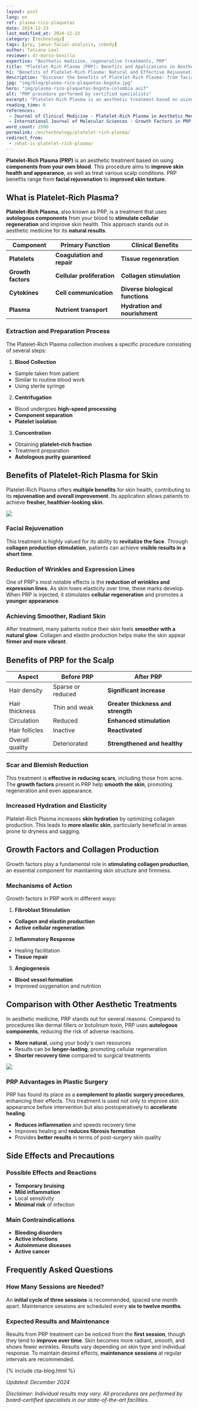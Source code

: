 ```yaml
---
layout: post
lang: en
ref: plasma-rico-plaquetas
date: 2024-12-23
last_modified_at: 2024-12-23
category: [technology]
tags: [prp, janus-facial-analysis, inbody]
author: Tatiana Leal
reviewer: dr-marco-bonilla
expertise: "Aesthetic medicine, regenerative treatments, PRP"
title: "Platelet-Rich Plasma (PRP): Benefits and Applications in Aesthetic Medicine 2024"
h1: "Benefits of Platelet-Rich Plasma: Natural and Effective Rejuvenation"
description: "Discover the benefits of Platelet-Rich Plasma: from facial rejuvenation to hair treatments. A natural and effective treatment for your skin."
jpg: "img/blog/plasma-rico-plaquetas-bogota.jpg"
hero: "img/plasma-rico-plaquetas-bogota-colombia.avif"
alt: "PRP procedure performed by certified specialists"
excerpt: "Platelet-Rich Plasma is an aesthetic treatment based on using components from the patient's own blood, aimed at improving skin health and appearance."
reading_time: 6
references:
 - Journal of Clinical Medicine - Platelet-Rich Plasma in Aesthetic Medicine: "https://www.jcm.net/example"
 - International Journal of Molecular Sciences - Growth Factors in PRP: "https://www.ijms.net/example"
word_count: 2500
permalink: /en/technology/platelet-rich-plasma/
redirect_from:
 - /what-is-platelet-rich-plasma/
---
```


**Platelet-Rich Plasma (PRP)** is an aesthetic treatment based on using **components from your own blood**. This procedure aims to **improve skin health and appearance**, as well as treat various scalp conditions. PRP benefits range from **facial rejuvenation** to **improved skin texture**.

## What is Platelet-Rich Plasma?

**Platelet-Rich Plasma**, also known as PRP, is a treatment that uses **autologous components** from your blood to **stimulate cellular regeneration** and improve skin health. This approach stands out in aesthetic medicine for its **natural results**.

| Component | Primary Function | Clinical Benefits |
|------------|------------------|---------------------|
| **Platelets** | **Coagulation and repair** | **Tissue regeneration** |
| **Growth factors** | **Cellular proliferation** | **Collagen stimulation** |
| **Cytokines** | **Cell communication** | **Diverse biological functions** |
| **Plasma** | **Nutrient transport** | **Hydration and nourishment** |

### Extraction and Preparation Process

The Platelet-Rich Plasma collection involves a specific procedure consisting of several steps:

1. **Blood Collection**
 - Sample taken from patient
 - Similar to routine blood work
 - Using sterile syringe

2. **Centrifugation**
 - Blood undergoes **high-speed processing**
 - **Component separation**
 - **Platelet isolation**

3. **Concentration**
 - Obtaining **platelet-rich fraction**
 - Treatment preparation
 - **Autologous purity guaranteed**

## Benefits of Platelet-Rich Plasma for Skin

Platelet-Rich Plasma offers **multiple benefits** for skin health, contributing to its **rejuvenation and overall improvement**. Its application allows patients to achieve **fresher, healthier-looking skin**.

<img src="{{'img/plasma-rico-plaquetas.avif' | relative_url}}"/>

### Facial Rejuvenation

This treatment is highly valued for its ability to **revitalize the face**. Through **collagen production stimulation**, patients can achieve **visible results in a short time**.

### Reduction of Wrinkles and Expression Lines

One of PRP's most notable effects is the **reduction of wrinkles and expression lines**. As skin loses elasticity over time, these marks develop. When PRP is injected, it stimulates **cellular regeneration** and promotes a **younger appearance**.

### Achieving Smoother, Radiant Skin

After treatment, many patients notice their skin feels **smoother with a natural glow**. Collagen and elastin production helps make the skin appear **firmer and more vibrant**.

## Benefits of PRP for the Scalp

| Aspect | Before PRP | After PRP |
|---------|---------------|-----------------|
| Hair density | Sparse or reduced | **Significant increase** |
| Hair thickness | Thin and weak | **Greater thickness and strength** |
| Circulation | Reduced | **Enhanced stimulation** |
| Hair follicles | Inactive | **Reactivated** |
| Overall quality | Deteriorated | **Strengthened and healthy** |

### Scar and Blemish Reduction

This treatment is **effective in reducing scars**, including those from acne. The **growth factors** present in PRP help **smooth the skin**, promoting regeneration and even appearance.

### Increased Hydration and Elasticity

Platelet-Rich Plasma increases **skin hydration** by optimizing collagen production. This leads to **more elastic skin**, particularly beneficial in areas prone to dryness and sagging.

## Growth Factors and Collagen Production

Growth factors play a fundamental role in **stimulating collagen production**, an essential component for maintaining skin structure and firmness.

### Mechanisms of Action

Growth factors in PRP work in different ways:

1. **Fibroblast Stimulation**
- **Collagen and elastin production**
- **Active cellular regeneration**

2. **Inflammatory Response**
- Healing facilitation
- **Tissue repair**

3. **Angiogenesis**
- **Blood vessel formation**
- Improved oxygenation and nutrition

## Comparison with Other Aesthetic Treatments

In aesthetic medicine, PRP stands out for several reasons. Compared to procedures like dermal fillers or botulinum toxin, PRP uses **autologous components**, reducing the risk of adverse reactions.

- **More natural**, using your body's own resources
- Results can be **longer-lasting**, promoting cellular regeneration
- **Shorter recovery time** compared to surgical treatments

<img src="{{'img/plasma-rico-plaquetas-centro-estetico.avif' | relative_url}}"/>

### PRP Advantages in Plastic Surgery

PRP has found its place as a **complement to plastic surgery procedures**, enhancing their effects. This treatment is used not only to improve skin appearance before intervention but also postoperatively to **accelerate healing**.

- **Reduces inflammation** and speeds recovery time
- Improves healing and **reduces fibrosis formation**
- Provides **better results** in terms of post-surgery skin quality

## Side Effects and Precautions

### Possible Effects and Reactions

- **Temporary bruising**
- **Mild inflammation**
- Local sensitivity
- **Minimal risk** of infection

### Main Contraindications

- **Bleeding disorders**
- **Active infections**
- **Autoimmune diseases**
- **Active cancer**

## Frequently Asked Questions

### How Many Sessions are Needed?

An **initial cycle of three sessions** is recommended, spaced one month apart. Maintenance sessions are scheduled every **six to twelve months**.

### Expected Results and Maintenance

Results from PRP treatment can be noticed from the **first session**, though they tend to **improve over time**. Skin becomes more radiant, smooth, and shows fewer wrinkles. Results vary depending on skin type and individual response. To maintain desired effects, **maintenance sessions** at regular intervals are recommended.

{% include cta-blog.html %}

*Updated: December 2024*

*Disclaimer: Individual results may vary. All procedures are performed by board-certified specialists in our state-of-the-art facilities.*